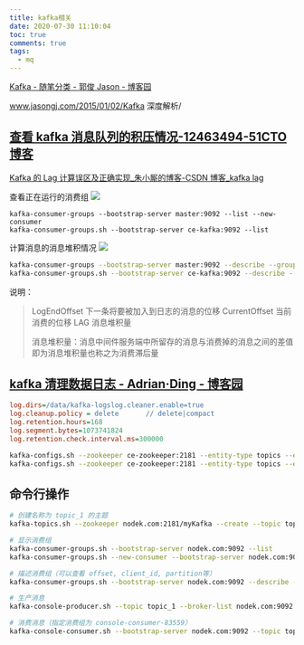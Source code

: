 ```yaml
---
title: kafka相关
date: 2020-07-30 11:10:04
toc: true
comments: true
tags:
  - mq
---
```


[Kafka - 随笔分类 - 郭俊 Jason - 博客园](https://www.cnblogs.com/jasongj/category/672183.html)

www.jasongj.com/2015/01/02/Kafka 深度解析/

## [查看 kafka 消息队列的积压情况-12463494-51CTO 博客](https://blog.51cto.com/12473494/2420105)

[Kafka 的 Lag 计算误区及正确实现\_朱小厮的博客-CSDN 博客\_kafka lag](https://blog.csdn.net/u013256816/article/details/79955578)

查看正在运行的消费组
![](/images/article/kafka_2020-07-30-12-51-21.png)

```
kafka-consumer-groups --bootstrap-server master:9092 --list --new-consumer
kafka-consumer-groups.sh --bootstrap-server ce-kafka:9092 --list
```

计算消息的消息堆积情况
![](/images/article/kafka_2020-07-30-12-51-47.png)

```sh
kafka-consumer-groups --bootstrap-server master:9092 --describe --group  test_kafka_game_x_g1
kafka-consumer-groups.sh --bootstrap-server ce-kafka:9092 --describe --group  default-group
```

说明：

> LogEndOffset 下一条将要被加入到日志的消息的位移
> CurrentOffset 当前消费的位移
> LAG 消息堆积量
>
> 消息堆积量：消息中间件服务端中所留存的消息与消费掉的消息之间的差值即为消息堆积量也称之为消费滞后量

## [kafka 清理数据日志 - Adrian·Ding - 博客园](https://www.cnblogs.com/ding2016/p/9294544.html)

```ini
log.dirs=/data/kafka-logslog.cleaner.enable=true
log.cleanup.policy = delete　　　　// delete|compact
log.retention.hours=168
log.segment.bytes=1073741824
log.retention.check.interval.ms=300000
```

```sh
kafka-configs.sh --zookeeper ce-zookeeper:2181 --entity-type topics --entity-name __consumer_offsets --describe
kafka-configs.sh --zookeeper ce-zookeeper:2181 --entity-type topics --entity-name __consumer_offsets --alter --delete-config cleanup.policy
```

## 命令行操作

```sh
# 创建名称为 topic_1 的主题
kafka-topics.sh --zookeeper nodek.com:2181/myKafka --create --topic topic_1 --partitions 1 --replication-factor 1

# 显示消费组
kafka-consumer-groups.sh --bootstrap-server nodek.com:9092 --list
kafka-consumer-groups.sh --new-consumer --bootstrap-server nodek.com:9092 --list

# 描述消费组（可以查看 offset, client_id, partition等）
kafka-consumer-groups.sh --bootstrap-server nodek.com:9092 --describe --group  consumer_demo1

# 生产消息
kafka-console-producer.sh --topic topic_1 --broker-list nodek.com:9092

# 消费消息（指定消费组为 console-consumer-83559）
kafka-console-consumer.sh --bootstrap-server nodek.com:9092 --topic topic_1 --group console-consumer-83559
```
